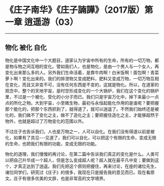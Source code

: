 # 《庄子南华》《庄子諵譁》（2017版）第一章 逍遥游（03）

------

## 物化 被化 自化

物化是中国文化中一个大题目，道家认为宇宙中所有的生命，所有的一切万物，都是物与物之间互相的变化。譬如我们人，也是物化，是由一个男人与一个女人，再变化出来那么多的人。另外我们生命活着，是靠牛肉啊！白米饭啊！面包啊！青菜萝卜啊！变化出来的。我们的排泄物又变成肥料，肥料又变成万物，一切万物互相在变化，而且又非变不可，没有任何东西是不变的，这就是物化。所以，在道家的观念中，整个的天地宇宙，是时空形成变化的一个大锅炉，我们在这个变化的锅炉里，不过是一个被化、受化的小分子而已。我们只是宇宙万化中，掉下来最小一点点的所化之物。大到宇宙，小至微生物，最初与永恒起能化作用的是谁呢？要把握那个能化的，把那个东西抓到了，就得道了，就可以逍遥了。不然我们始终还是被化的，我们做不了变化之主，做不了造化之主；要把握住造化之主，才能够超然于物外，也就是超过了万物变化的范围以外。

不过庄子也告诉我们，人也是万物之一，人可以自化。在我们没有得道以前是被化，如果有了具见---见道了，我们可以自化，可以把这个有限的生命，变成无限的生命，也把我们有限的功能，变成无限的功能。

物化的道理，我们慢慢的再讨论，在第二篇中告诉我们真正的变化是什么。人类可以把自己升华成一个超人，但是怎么变成超人呢？超人就在最平凡中变；要做到这个，才真正达到了逍遥。我们先把这个原则把握住，再来讨论，在座的诸位先生，诸位同学们，研究过《庄子》的很多，我现在只是报告我的意见而已。现在看原文。庄子有很多优美的文辞，也是非常高的文学境界。